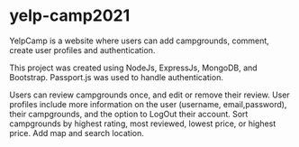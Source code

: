 # yelp-camp2021

YelpCamp is a website where users can add campgrounds, comment, create user profiles and authentication.

This project was created using NodeJs, ExpressJs, MongoDB, and Bootstrap. Passport.js was used to handle authentication.


Users can review campgrounds once, and edit or remove their review.
User profiles include more information on the user (username, email,password), their campgrounds, and the option to  LogOut their account.
Sort campgrounds by highest rating, most reviewed, lowest price, or highest price.
Add map and search location.
